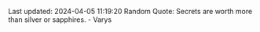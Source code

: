 Last updated: 2024-04-05 11:19:20
Random Quote: Secrets are worth more than silver or sapphires.  -  Varys